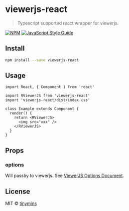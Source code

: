 # viewerjs-react

> Typescript supported react wrapper for viewerjs.

[![NPM](https://img.shields.io/npm/v/viewerjs-react.svg)](https://www.npmjs.com/package/viewerjs-react) [![JavaScript Style Guide](https://img.shields.io/badge/code_style-standard-brightgreen.svg)](https://standardjs.com)

## Install

```bash
npm install --save viewerjs-react
```

## Usage

```tsx
import React, { Component } from 'react'

import RViewerJS from 'viewerjs-react'
import 'viewerjs-react/dist/index.css'

class Example extends Component {
  render() {
    return <RViewerJS>
      <img src="xxx" />
    </RViewerJS>
  }
}
```

## Props

### options

Will passby to viewerjs. See [ViewerJS Options Document](https://github.com/fengyuanchen/viewerjs/blob/master/README.md#options).

## License

MIT © [tinymins](https://github.com/tinymins)
